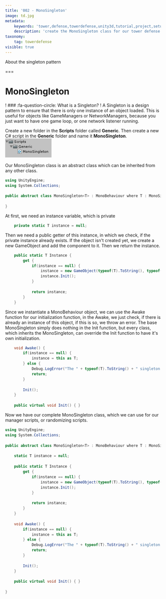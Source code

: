 ```yaml
---
title: '002 - MonoSingleton'
image: td.jpg
metadata:
    keywords: 'tower,defense,towerdefense,unity3d,tutorial,project,setup,development,game,gamedev,singleton,monosingleton'
    description: 'create the MonoSingleton class for our tower defense game'
taxonomy:
    tag: towerdefense
visible: true
---
```


About the singleton pattern

===

# MonoSingleton

! ### :fa-question-circle: What is a Singleton?
! A Singleton is a design pattern to ensure that there is only one instance of an object loaded. This is useful for objects like GameManagers or NetworkManagers, because you just want to have one game loop, or one network listener running.

Create a new folder in the **Scripts** folder called **Generic**. Then create a new C# script in the **Generic** folder and name it **MonoSingleton**.
![](000007.png)

Our MonoSingleton class is an abstract class which can be inherited from any other class.

``` csharp
using UnityEngine;
using System.Collections;

public abstract class MonoSingleton<T> : MonoBehaviour where T : MonoSingleton<T> {

}
```

At first, we need an instance variable, which is private

``` csharp
	private static T instance = null;
```

Then we need a public getter of this instance, in which we check, if the private instance already exists. If the object isn't created yet, we create a new GameObject and add the component to it. Then we return the instance.

``` csharp
	public static T Instance {
        get {
            if(instance == null) {
                instance = new GameObject(typeof(T).ToString(), typeof(T)).GetComponent<T>();
                instance.Init();
            }

            return instance;
        }
    }
```

Since we instantiate a MonoBehaviour object, we can use the Awake function for our initialization function, in the Awake, we just check, if there is already an instance of this object, if this is so, we throw an error. The base MonoSingleton simply does nothing in the Init function, but every class, which inherits the MonoSingleton, can override the Init function to have it's own initialization.

``` csharp
    void Awake() {
        if(instance == null) {
            instance = this as T;
        } else {
            Debug.LogError("The " + typeof(T).ToString() + " singleton is already instantiated!", gameObject);
            return;
        }

        Init();
    }

    public virtual void Init() { }
```

Now we have our complete MonoSingleton class, which we can use for our manager scripts, or randomizing scripts.

``` csharp
using UnityEngine;
using System.Collections;

public abstract class MonoSingleton<T> : MonoBehaviour where T : MonoSingleton<T> {

    static T instance = null;

    public static T Instance {
        get {
            if(instance == null) {
                instance = new GameObject(typeof(T).ToString(), typeof(T)).GetComponent<T>();
                instance.Init();
            }

            return instance;
        }
    }

    void Awake() {
        if(instance == null) {
            instance = this as T;
        } else {
            Debug.LogError("The " + typeof(T).ToString() + " singleton is already instantiated!", gameObject);
            return;
        }

        Init();
    }

    public virtual void Init() { }

}
```